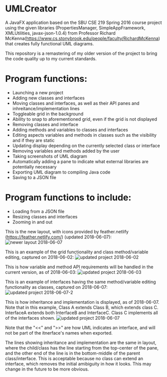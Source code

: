 # UMLCreator
A JavaFX application based on the SBU CSE 219 Spring 2016 course project using the given libraries (PropertiesManager, SimpleAppFramework, XMLUtilities, javax-json-1.0.4) from Professor Richard McKenna(https://www.cs.stonybrook.edu/people/faculty/RichardMcKenna) that creates fully functional UML diagrams.

This repository is a remastering of my older version of the project to bring the code quality up to my current standards. 

# Program functions:
- Launching a new project
- Adding new classes and interfaces
- Moving classes and interfaces, as well as their API panes and inhreitance/implementation lines
- Toggleable grid in the background
- Ability to snap to aforementioned grid, even if the grid is not displayed
- Removing classes and interface
- Adding methods and variables to classes and interfaces
- Editing aspects variables and methods in classes such as the visibility and if they are static
- Updating display depending on the currently selected class or interface
- Removing variables and methods added by the user
- Taking screenshots of UML diagram
- Automatically adding a pane to indicate what external libraries are potentially necessary
- Exporting UML diagram to compiling Java code
- Saving to a JSON file

# Program functions to include:
- Loading from a JSON file
- Resizing classes and interfaces
- Zooming in and out





This is the new layout, with icons provided by feather.netlify (https://feather.netlify.com/) (updated 2018-06-07):
![newer layout 2018-06-07](https://user-images.githubusercontent.com/32882792/41116346-0782ca04-6a58-11e8-82fd-55a84a7cf1e8.PNG)



This is an example of the grid functionality and class method/variable editing, captured on 2018-06-02:
![updated project 2018-06-02](https://user-images.githubusercontent.com/32882792/40878986-435cbf98-6667-11e8-93a4-711beac21414.PNG)

This is how variable and method API requirements will be handled in the current version, as of 2018-06-03:
![updated project 2018-06-03](https://user-images.githubusercontent.com/32882792/40889319-9c0a9b44-6732-11e8-9df6-e0f167dcd293.PNG)

This is an example of interfaces having the same method/variable editing functionality as classes, captured on 2018-06-07:
![updated project 2018-06-07-2](https://user-images.githubusercontent.com/32882792/41116250-be2edb36-6a57-11e8-87e8-2c904ddef9ca.PNG)

This is how inheritance and implementation is displayed, as of 2018-06-07. Note that in this example, Class A extends Class B, which extends class C. InterfaceA extends both InterfaceB and InterfaceC. Class C implements all of the interfaces shown. 
![updated project 2018-06-07](https://user-images.githubusercontent.com/32882792/41116104-5faae348-6a57-11e8-8e8c-a19d58bad1b6.PNG)

Note that the "<<" and ">>" are how UML indicates an interface, and will not be part of the itnerface's names when exported.

The lines showing inheritance and implementation are the same in layout, where the child/class has the line starting from the top-center of the pane, and the other end of the line is in the bottom-middle of the parent class/interface. This is acceptable because no class can extend an interface, which removes the initial amibiguity in how it looks. This may change in the future to be more obvious.


